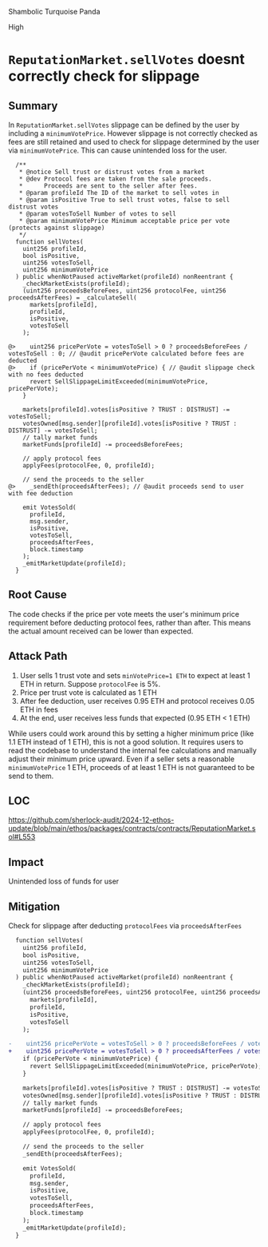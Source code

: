 Shambolic Turquoise Panda

High

# `ReputationMarket.sellVotes` doesnt correctly check for slippage

## Summary

In `ReputationMarket.sellVotes` slippage can be defined by the user by including a `minimumVotePrice`. However slippage is not correctly checked as fees are still retained and used to check for slippage determined by the user via `minimumVotePrice`. This can cause unintended loss for the user.

```solidity
  /**
   * @notice Sell trust or distrust votes from a market
   * @dev Protocol fees are taken from the sale proceeds.
   *      Proceeds are sent to the seller after fees.
   * @param profileId The ID of the market to sell votes in
   * @param isPositive True to sell trust votes, false to sell distrust votes
   * @param votesToSell Number of votes to sell
   * @param minimumVotePrice Minimum acceptable price per vote (protects against slippage)
   */
  function sellVotes(
    uint256 profileId,
    bool isPositive,
    uint256 votesToSell,
    uint256 minimumVotePrice
  ) public whenNotPaused activeMarket(profileId) nonReentrant {
    _checkMarketExists(profileId);
    (uint256 proceedsBeforeFees, uint256 protocolFee, uint256 proceedsAfterFees) = _calculateSell(
      markets[profileId],
      profileId,
      isPositive,
      votesToSell
    );

@>    uint256 pricePerVote = votesToSell > 0 ? proceedsBeforeFees / votesToSell : 0; // @audit pricePerVote calculated before fees are deducted
@>    if (pricePerVote < minimumVotePrice) { // @audit slippage check with no fees deducted
      revert SellSlippageLimitExceeded(minimumVotePrice, pricePerVote);
    }

    markets[profileId].votes[isPositive ? TRUST : DISTRUST] -= votesToSell;
    votesOwned[msg.sender][profileId].votes[isPositive ? TRUST : DISTRUST] -= votesToSell;
    // tally market funds
    marketFunds[profileId] -= proceedsBeforeFees;

    // apply protocol fees
    applyFees(protocolFee, 0, profileId);

    // send the proceeds to the seller
@>    _sendEth(proceedsAfterFees); // @audit proceeds send to user with fee deduction

    emit VotesSold(
      profileId,
      msg.sender,
      isPositive,
      votesToSell,
      proceedsAfterFees,
      block.timestamp
    );
    _emitMarketUpdate(profileId);
  }
```

## Root Cause

The code checks if the price per vote meets the user's minimum price requirement before deducting protocol fees, rather than after. This means the actual amount received can be lower than expected.

## Attack Path

1. User sells 1 trust vote and sets `minVotePrice=1 ETH` to expect at least 1 ETH in return. Suppose `protocolFee` is 5%.
2. Price per trust vote is calculated as 1 ETH
3. After fee deduction, user receives 0.95 ETH and protocol receives 0.05 ETH in fees
4. At the end, user receives less funds that expected (0.95 ETH < 1 ETH)

While users could work around this by setting a higher minimum price (like 1.1 ETH instead of 1 ETH), this is not a good solution. It requires users to read the codebase to understand the internal fee calculations and manually adjust their minimum price upward. Even if a seller sets a reasonable `minimumVotePrice` 1 ETH, proceeds of at least 1 ETH is not guaranteed to be send to them.

## LOC

https://github.com/sherlock-audit/2024-12-ethos-update/blob/main/ethos/packages/contracts/contracts/ReputationMarket.sol#L553

## Impact

Unintended loss of funds for user

## Mitigation

Check for slippage after deducting `protocolFees` via `proceedsAfterFees`

```diff
  function sellVotes(
    uint256 profileId,
    bool isPositive,
    uint256 votesToSell,
    uint256 minimumVotePrice
  ) public whenNotPaused activeMarket(profileId) nonReentrant {
    _checkMarketExists(profileId);
    (uint256 proceedsBeforeFees, uint256 protocolFee, uint256 proceedsAfterFees) = _calculateSell(
      markets[profileId],
      profileId,
      isPositive,
      votesToSell
    );

-    uint256 pricePerVote = votesToSell > 0 ? proceedsBeforeFees / votesToSell : 0;
+    uint256 pricePerVote = votesToSell > 0 ? proceedsAfterFees / votesToSell : 0;
    if (pricePerVote < minimumVotePrice) {
      revert SellSlippageLimitExceeded(minimumVotePrice, pricePerVote);
    }

    markets[profileId].votes[isPositive ? TRUST : DISTRUST] -= votesToSell;
    votesOwned[msg.sender][profileId].votes[isPositive ? TRUST : DISTRUST] -= votesToSell;
    // tally market funds
    marketFunds[profileId] -= proceedsBeforeFees;

    // apply protocol fees
    applyFees(protocolFee, 0, profileId);

    // send the proceeds to the seller
    _sendEth(proceedsAfterFees);

    emit VotesSold(
      profileId,
      msg.sender,
      isPositive,
      votesToSell,
      proceedsAfterFees,
      block.timestamp
    );
    _emitMarketUpdate(profileId);
  }
```

